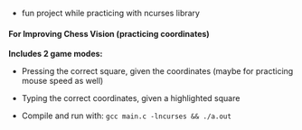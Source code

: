 
- fun project while practicing with ncurses library

#### For Improving Chess Vision (practicing coordinates)
**Includes 2 game modes:**
- Pressing the correct square, given the coordinates (maybe for practicing mouse speed as well)
- Typing the correct coordinates, given a highlighted square

- Compile and run with:
`gcc main.c -lncurses && ./a.out`
